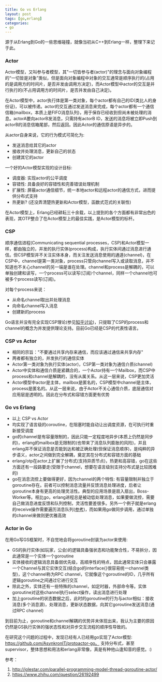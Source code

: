 ```yaml
---
title: Go vs Erlang
layout: post
tags: [go,erlang]
categories:
- go
---
```


源于从Erlang到Go的一些思维碰撞，就像当初从C++到Erlang一样，整理下来记于此。

### Actor

Actor模型，又叫参与者模型，其"一切皆参与者(actor)"的理念与面向对象编程的“一切皆是对象”类似，但是面向对象编程中对象的交互通常是顺序执行的(占用的是调用方的时间片，是否并发由调用方决定)，而Actor模型中actor的交互是并行执行的(不占用调用方的时间片，是否并发由自己决定)。

在Actor模型中，actor执行体是第一类对象，每个actor都有自己的ID(类比人的身份证)，可以被传递。actor的交互通过发送消息来完成，每个actor都有一个通信信箱(mailbox，本质上是FIFO消息队列)，用于保存已经收到但尚未被处理的消息。actorA要向actorB发消息，只需持有actorB ID，发送的消息将被立即Push到actorB的消息信箱尾部，然后返回。因此Actor的通信原语是异步的。

<!--more-->

从actor自身来说，它的行为模式可简化为:

- 发送消息给其它的actor
- 接收并处理消息，更新自己的状态
- 创建其它的actor

一个好的Actor模型实现的设计目标:

- 调度器: 实现actor的公平调度
- 容错性: 具备良好的容错性和完善错误处理机制
- 扩展性: 屏蔽actor通信细节，统一本地actor和远程actor的通信方式，进而提供分布式支持
- 热更新? (还没弄清楚热更新和Actor模型，函数式范式的关联性)

在Actor模型上，Erlang已经耕耘三十余载，以上提到的各个方面都有非常出色的表现，其OTP整合了在Actor模型上的最佳实践，是Actor模型的标杆。

### CSP

顺序通信进程(Communicating sequential processes，CSP)和Actor模型一样，都由独立的，并发的执行实体(process)构成，执行实体间通过消息进行通信。但CSP模型并不关注实体本身，而关注发送消息使用的通道(channel)，在CSP中，channel是第一类对象，process只管向channel写入或读取消息，并不知道也不关心channel的另一端是谁在处理。channel和process是解耦的，可以单独创建和读写，一个process可以读写(订阅)个channel，同样一个channel也可被多个process读写(订阅)。

对每个process来说：

- 从命名channel取出并处理消息
- 向命名channel写入消息
- 创建新的process

Go语言并没有完全实现CSP理论(参见[知乎讨论](https://www.zhihu.com/question/26192499))，只提取了CSP的process和channel的概念为并发提供理论支持。目前Go已经是CSP的代表性语言。

### CSP vs Actor

- 相同的宗旨："不要通过共享内存来通信，而应该通过通信来共享内存"
- 两者都有独立的，并发执行的通信实体
- Actor第一类对象为执行实体(actor)，CSP第一类对象为通信介质(channel)
- Actor中实体和通信介质是紧耦合的，一个Actor持有一个Mailbox，而CSP中process和channel是解耦的，没有从属关系。从这一层来说，CSP更加灵活
- Actor模型中actor是主体，mailbox是匿名的，CSP模型中channel是主体，process是匿名的。从这一层来说，由于Actor不关心通信介质，底层通信对应用层是透明的。因此在分布式和容错方面更有优势

### Go vs Erlang

- 以上 CSP vs Actor
- 均实现了语言级的coroutine，在阻塞时能自动让出调度资源，在可执行时重新接受调度
- go的channel是有容量限制的，因此只能一定程度地异步(本质上仍然是同步的)，erlang的mailbox是无限制的(也带来了消息队列膨胀的风险)，并且erlang并不保证消息是否能到达和被正确处理(但保证消息顺序)，是纯粹的异步语义，actor之间做到完全解耦，奠定其在分布式和容错方面的基础
- erlang/otp在actor上扩展了分布式(支持异质节点)，热更和高容错，go在这些方面还有一段路要走(受限于channel，想要在语言级别支持分布式是比较困难的)
- go在消息流控上要做得更好，因为channel的两个特性: 有容量限制并独立于goroutine存在。前者可以控制消息流量并反馈消息处理进度，后者让goroutine本身有更高的处理灵活性。典型的应用场景是扇入扇出，Boss-Worker等。相比go，erlang进程总是被动低处理消息，如果要做流控，需要自己做消息进度反馈和队列控制，灵活性要差很多。另外一个例子就是erlang的receive操作需要遍历消息队列([参考](http://www.jianshu.com/p/41f2e943c795))，而如果用go做同步调用，通过单独的channel来做则更优雅高效

### Actor in Go 

在用Go写GS框架时，不自觉地会将goroutine封装为actor来使用:

- GS的执行实体(如玩家，公会)的逻辑具备强状态和功能聚合性，不易拆分，因此通常是一个实体一个goroutine
- 实体接收的逻辑消息具备弱优先级，高顺序性的特点，因此通常实体只会暴露一个Channel与其它实体交互(结合go的interface{}很容易统一channel类型)，这个channel称为RPC channel，它就像这个goroutine的ID，几乎所有逻辑goroutine之间通过它进行交互
- 除此之外，实体还有一些特殊的channel，如定时器，外部命令等。实体goroutine对这些channel执行select操作，读出消息进行处理
- 加上goroutine的状态数据之后，此时的goroutine的行为与actor相似：接收消息(多个消息源)，处理消息，更新状态数据，向其它goroutine发送消息(通过RPC channel)

到目前为止，goroutine和channel解耦的优势并未体现出来，我认为主要的原因仍然是GS执行实体的强状态性和对异步交互流程的顺序性导致的。

在研究这个问题的过程中，发现已经有人已经用go实现了Actor模型: https://github.com/AsynkronIT/protoactor-go。 支持分布式，甚至supervisor，整体思想和用法和erlang非常像，真是有种他山逢知音的感觉。:)

参考：

1. http://jolestar.com/parallel-programming-model-thread-goroutine-actor/
2. https://www.zhihu.com/question/26192499


